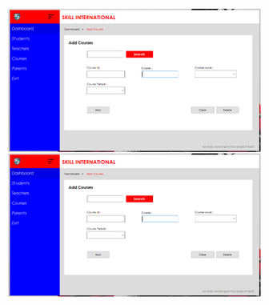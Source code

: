 ![Project Screenshot](screenshots/AddCourses.png)
<img src="screenshots/AddCourses.png" alt="Alt text" width="600" />

